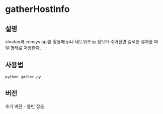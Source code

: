 # gatherHostInfo

## 설명
shodan과 censys api를 활용해 ip나 네트워크 ip 정보가 주어진면 검색한 결과를 파일 형태로 저장한다.

## 사용법
```
python gather.py
```
## 버전
초기 버전 - 틀만 잡음
